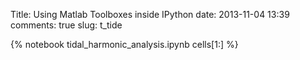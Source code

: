 Title: Using Matlab Toolboxes inside IPython
date:  2013-11-04 13:39
comments: true
slug: t_tide

{% notebook tidal_harmonic_analysis.ipynb cells[1:] %}
